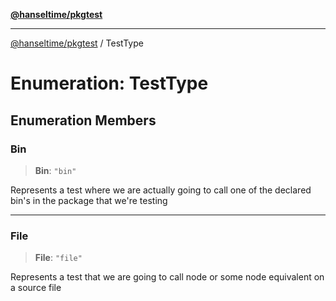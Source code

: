 [**@hanseltime/pkgtest**](../README.md)

***

[@hanseltime/pkgtest](../README.md) / TestType

# Enumeration: TestType

## Enumeration Members

### Bin

> **Bin**: `"bin"`

Represents a test where we are actually going to call one of the declared bin's in the package
that we're testing

***

### File

> **File**: `"file"`

Represents a test that we are going to call node or some node equivalent on a source file
